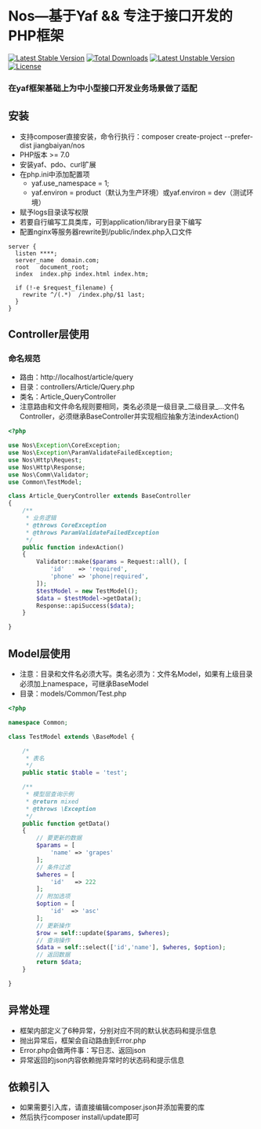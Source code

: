 # Nos—基于Yaf && 专注于接口开发的PHP框架
<a href="https://packagist.org/packages/jiangbaiyan/nos"><img src="https://poser.pugx.org/jiangbaiyan/nos/v/stable" alt="Latest Stable Version"></a>
<a href="https://packagist.org/packages/jiangbaiyan/nos"><img src="https://poser.pugx.org/jiangbaiyan/nos/downloads" alt="Total Downloads"></a>
<a href="https://packagist.org/packages/jiangbaiyan/nos"><img src="https://poser.pugx.org/jiangbaiyan/nos/v/unstable" alt="Latest Unstable Version"></a>
<a href="https://packagist.org/packages/jiangbaiyan/nos"><img src="https://poser.pugx.org/jiangbaiyan/nos/license" alt="License"></a>
### 在yaf框架基础上为中小型接口开发业务场景做了适配
## 安装
 - 支持composer直接安装，命令行执行：composer create-project --prefer-dist jiangbaiyan/nos
 - PHP版本 >= 7.0
 - 安装yaf、pdo、curl扩展
 - 在php.ini中添加配置项
   - yaf.use_namespace = 1;
   - yaf.environ = product（默认为生产环境）或yaf.environ = dev（测试环境）
 - 赋予logs目录读写权限
 - 若要自行编写工具类库，可到application/library目录下编写
 - 配置nginx等服务器rewrite到/public/index.php入口文件
```nginx
server {
  listen ****;
  server_name  domain.com;
  root   document_root;
  index  index.php index.html index.htm;

  if (!-e $request_filename) {
    rewrite ^/(.*)  /index.php/$1 last;
  }
}
```
## Controller层使用
### 命名规范
 - 路由：http://localhost/article/query
 - 目录：controllers/Article/Query.php
 - 类名：Article_QueryController
 - 注意路由和文件命名规则要相同，类名必须是一级目录_二级目录_...文件名Controller，必须继承BaseController并实现相应抽象方法indexAction()
```php
<?php

use Nos\Exception\CoreException;
use Nos\Exception\ParamValidateFailedException;
use Nos\Http\Request;
use Nos\Http\Response;
use Nos\Comm\Validator;
use Common\TestModel;

class Article_QueryController extends BaseController
{
    /**
     * 业务逻辑
     * @throws CoreException
     * @throws ParamValidateFailedException
     */
    public function indexAction()
    {
        Validator::make($params = Request::all(), [
            'id'    => 'required',
            'phone' => 'phone|required',
        ]);
        $testModel = new TestModel();
        $data = $testModel->getData();
        Response::apiSuccess($data);
    }

}
```
## Model层使用
 - 注意：目录和文件名必须大写。类名必须为：文件名Model，如果有上级目录必须加上namespace，可继承BaseModel
 - 目录：models/Common/Test.php
```php
<?php

namespace Common;

class TestModel extends \BaseModel {

    /*
     * 表名
     */
    public static $table = 'test';

    /**
     * 模型层查询示例
     * @return mixed
     * @throws \Exception
     */
    public function getData()
    {
        // 要更新的数据
        $params = [
            'name' => 'grapes'
        ];
        // 条件过滤
        $wheres = [
            'id'   => 222
        ];
        // 附加选项
        $option = [
            'id'  => 'asc'
        ];
        // 更新操作
        $row = self::update($params, $wheres);
        // 查询操作
        $data = self::select(['id','name'], $wheres, $option);
        // 返回数据
        return $data;
    }

}
```
## 异常处理
 - 框架内部定义了6种异常，分别对应不同的默认状态码和提示信息
 - 抛出异常后，框架会自动路由到Error.php
 - Error.php会做两件事：写日志、返回json
 - 异常返回的json内容依赖抛异常时的状态码和提示信息
## 依赖引入
 - 如果需要引入库，请直接编辑composer.json并添加需要的库
 - 然后执行composer install/update即可